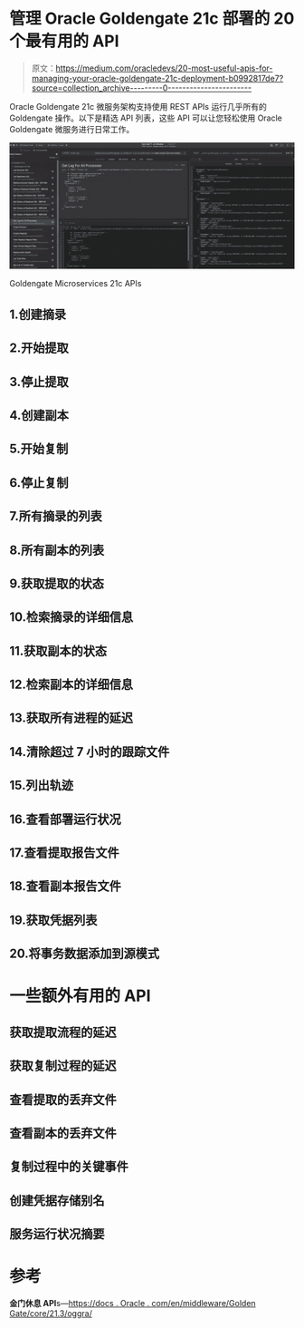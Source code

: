 # 管理 Oracle Goldengate 21c 部署的 20 个最有用的 API

> 原文：<https://medium.com/oracledevs/20-most-useful-apis-for-managing-your-oracle-goldengate-21c-deployment-b0992817de7?source=collection_archive---------0----------------------->

Oracle Goldengate 21c 微服务架构支持使用 REST APIs 运行几乎所有的 Goldengate 操作。以下是精选 API 列表，这些 API 可以让您轻松使用 Oracle Goldengate 微服务进行日常工作。

![](img/ef10d85f3bb9dc94ee842c9d2d6436fc.png)

Goldengate Microservices 21c APIs

## 1.创建摘录

## 2.开始提取

## 3.停止提取

## 4.创建副本

## 5.开始复制

## 6.停止复制

## 7.所有摘录的列表

## 8.所有副本的列表

## 9.获取提取的状态

## 10.检索摘录的详细信息

## 11.获取副本的状态

## 12.检索副本的详细信息

## 13.获取所有进程的延迟

## 14.清除超过 7 小时的跟踪文件

## 15.列出轨迹

## 16.查看部署运行状况

## 17.查看提取报告文件

## 18.查看副本报告文件

## 19.获取凭据列表

## 20.将事务数据添加到源模式

# 一些额外有用的 API

## 获取提取流程的延迟

## 获取复制过程的延迟

## 查看提取的丢弃文件

## 查看副本的丢弃文件

## 复制过程中的关键事件

## 创建凭据存储别名

## 服务运行状况摘要

# 参考

**金门休息 API**s—[https://docs . Oracle . com/en/middleware/Golden Gate/core/21.3/oggra/](https://docs.oracle.com/en/middleware/goldengate/core/21.3/oggra/)